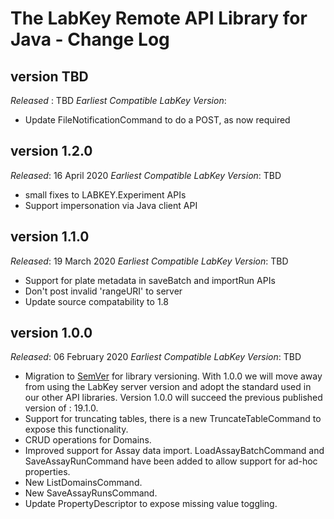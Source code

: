 # The LabKey Remote API Library for Java - Change Log

## version TBD
*Released* : TBD
*Earliest Compatible LabKey Version*:

* Update FileNotificationCommand to do a POST, as now required

## version 1.2.0
*Released*: 16 April 2020
*Earliest Compatible LabKey Version*: TBD

* small fixes to LABKEY.Experiment APIs
* Support impersonation via Java client API

## version 1.1.0
*Released*: 19 March 2020
*Earliest Compatible LabKey Version*: TBD

* Support for plate metadata in saveBatch and importRun APIs
* Don't post invalid 'rangeURI' to server
* Update source compatability to 1.8

## version 1.0.0
*Released*: 06 February 2020
*Earliest Compatible LabKey Version*: TBD

- Migration to [SemVer](https://semver.org/) for library versioning. With 1.0.0 we will move away from using the LabKey server version 
and adopt the standard used in our other API libraries. Version 1.0.0 will succeed the previous published version of : 19.1.0.
- Support for truncating tables, there is a new TruncateTableCommand to expose this functionality.
- CRUD operations for Domains. 
- Improved support for Assay data import. LoadAssayBatchCommand and SaveAssayRunCommand have been added to allow support for ad-hoc properties.
- New ListDomainsCommand.
- New SaveAssayRunsCommand.
- Update PropertyDescriptor to expose missing value toggling. 
